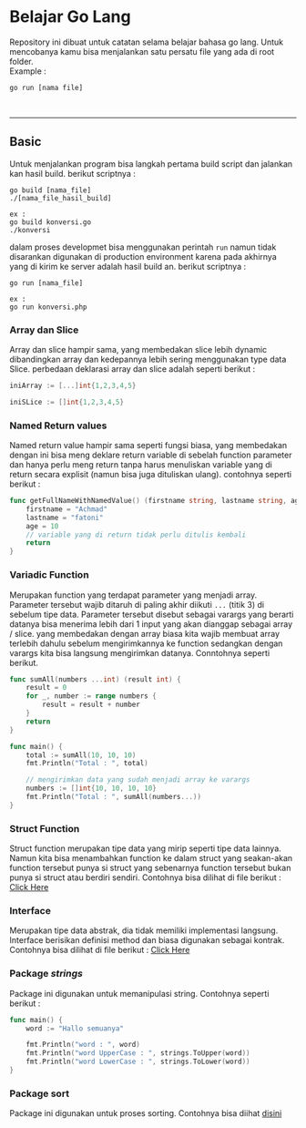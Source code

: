 # Belajar Go Lang
Repository ini dibuat untuk catatan selama belajar bahasa go lang.
Untuk mencobanya kamu bisa menjalankan satu persatu file yang ada di root folder.<br>
Example : <br>
```shell
go run [nama file]
```
<br>

---
## **Basic**
Untuk menjalankan program bisa langkah pertama build script dan jalankan kan hasil build. berikut scriptnya :
```
go build [nama_file]
./[nama_file_hasil_build]

ex : 
go build konversi.go
./konversi
```
dalam proses developmet bisa menggunakan perintah `run` namun tidak disarankan digunakan di production environment karena pada akhirnya yang di kirim ke server adalah hasil build an. berikut scriptnya :
```
go run [nama_file]

ex : 
go run konversi.php
```

### **Array dan Slice**
Array dan slice hampir sama, yang membedakan slice lebih dynamic dibandingkan array dan kedepannya lebih sering menggunakan type data Slice. perbedaan deklarasi array dan slice adalah seperti berikut :
```go
iniArray := [...]int{1,2,3,4,5}

iniSLice := []int{1,2,3,4,5}
```

### **Named Return values**
Named return value hampir sama seperti fungsi biasa, yang membedakan dengan ini bisa meng deklare return variable di sebelah function parameter dan hanya perlu meng return tanpa harus menuliskan variable yang di return secara explisit (namun bisa juga dituliskan ulang). contohnya seperti berikut :
```go
func getFullNameWithNamedValue() (firstname string, lastname string, age int) {
	firstname = "Achmad"
	lastname = "fatoni"
    age = 10
    // variable yang di return tidak perlu ditulis kembali 
	return
}
``` 

### **Variadic Function**
Merupakan function yang terdapat parameter yang menjadi array. Parameter tersebut wajib ditaruh di paling akhir diikuti `...` (titik 3) di sebelum tipe data. Parameter tersebut disebut sebagai varargs yang berarti datanya bisa menerima lebih dari 1 input yang akan dianggap sebagai array / slice. yang membedakan dengan array biasa kita wajib membuat array terlebih dahulu sebelum mengirimkannya ke function sedangkan dengan varargs kita bisa langsung mengirimkan datanya. Conntohnya seperti berikut. 
```go
func sumAll(numbers ...int) (result int) {
	result = 0
	for _, number := range numbers {
		result = result + number
	}
	return
}

func main() {
	total := sumAll(10, 10, 10)
	fmt.Println("Total : ", total)

	// mengirimkan data yang sudah menjadi array ke varargs
	numbers := []int{10, 10, 10, 10}
	fmt.Println("Total : ", sumAll(numbers...))
}
```
### **Struct Function**
Struct function merupakan tipe data yang mirip seperti tipe data lainnya. Namun kita bisa menambahkan function ke dalam struct yang seakan-akan function tersebut punya si struct yang sebenarnya function tersebut bukan punya si struct atau berdiri sendiri.
Contohnya bisa  dilihat di file berikut : 
[Click Here](/struct-function.go)
<br>
### **Interface**
Merupakan tipe data abstrak, dia tidak memiliki implementasi langsung. Interface berisikan definisi method dan biasa digunakan sebagai kontrak. Contohnya bisa dilihat di file berikut : [Click Here](/interface.go)
<br>

### **Package *strings***
Package ini digunakan untuk memanipulasi string. Contohnya seperti berikut :
```go
func main() {
	word := "Hallo semuanya"

	fmt.Println("word : ", word)
	fmt.Println("word UpperCase : ", strings.ToUpper(word))
	fmt.Println("word LowerCase : ", strings.ToLower(word))
}
```
### **Package sort**
Package ini digunakan untuk proses sorting. Contohnya bisa diihat [disini](sort.go)